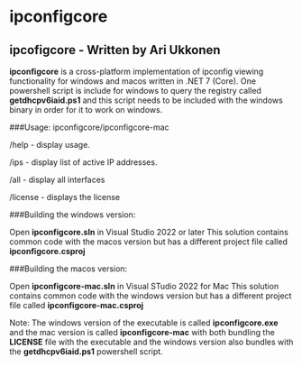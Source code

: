 # ipconfigcore
## ipcofigcore - Written by Ari Ukkonen

**ipconfigcore** is a cross-platform implementation of ipconfig viewing functionality for windows and macos written in .NET 7 (Core).
One powershell script is include for windows to query the registry called **getdhcpv6iaid.ps1** and this script needs to be included
with the windows binary in order for it to work on windows.

###Usage:
ipconfigcore/ipconfigcore-mac

/help - display usage.

/ips - display list of active IP addresses.

/all - display all interfaces

/license - displays the license

###Building the windows version:

Open **ipconfigcore.sln** in Visual Studio 2022 or later
This solution contains common code with the macos version but has a different project file called **ipconfigcore.csproj**

###Building the macos version:

Open **ipconfigcore-mac.sln** in Visual STudio 2022 for Mac
This solution contains common code with the windows version but has a different project file called **ipconfigcore-mac.csproj**

Note: The windows version of the executable is called **ipconfigcore.exe** and the mac version is called **ipconfigcore-mac** with
both bundling the **LICENSE** file with the executable and the windows version also bundles with the **getdhcpv6iaid.ps1** powershell script.